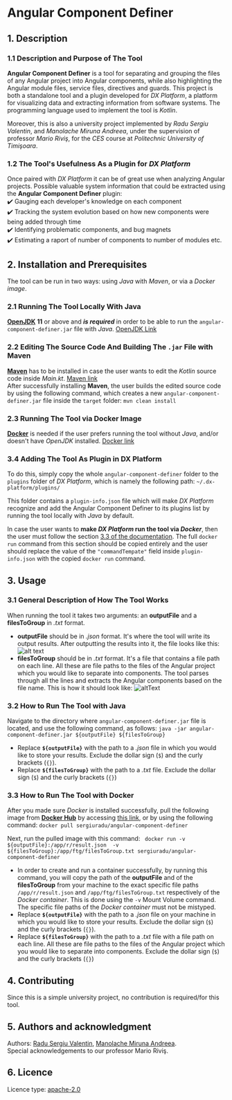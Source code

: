 # Angular Component Definer
## 1. Description
### 1.1 Description and Purpose of The Tool
__Angular Component Definer__ is a tool for separating and grouping the files of any Angular project into Angular components, while also highlighting the Angular module files, service files, directives and guards. This project is both a standalone tool and a plugin developed for _DX Platform_, a platform for visualizing data and extracting information from software systems. The programming language used to implement the tool is _Kotlin_.

Moreover, this is also a university project implemented by _Radu Sergiu Valentin_, and _Manolache Miruna Andreea_, under the supervision of professor _Mario Riviş_, for the _CES_ course at _Politechnic University of Timişoara_.
### 1.2 The Tool's Usefulness As a Plugin for _DX Platform_
Once paired with _DX Platform_ it can be of great use when analyzing Angular projects. Possible valuable system information that could be extracted using the __Angular Component Definer__ plugin: \
    ✔️ Gauging each developer's knowledge on each component \
    ✔️ Tracking the system evolution based on how new components were being added through time \
    ✔️ Identifying problematic components, and bug magnets \
    ✔️ Estimating a raport of number of components to number of modules etc. 

## 2. Installation and Prerequisites
The tool can be run in two ways: using _Java_ with _Maven_, or via a _Docker image_.
### 2.1 Running The Tool Locally With Java
[**OpenJDK**](https://openjdk.java.net/) **11** or above and ***is required*** in order to be able to run the `angular-component-definer.jar` file with _Java_. [OpenJDK Link](https://openjdk.java.net/)

### 2.2 Editing The Source Code And Building The `.jar` File with Maven
[**Maven**](https://maven.apache.org/install.html) has to be installed in case the user wants to edit the _Kotlin_ source code inside _Main.kt_. [Maven link](https://maven.apache.org/install.html) \
After successfully installing **Maven**, the user builds the edited source code by using the following command, which creates a new `angular-component-definer.jar` file inside the `target` folder:
```mvn clean install```

### 2.3 Running The Tool via Docker Image
[**Docker**](https://docs.docker.com/get-docker/) is needed if the user prefers running the tool without _Java_, and/or doesn't have _OpenJDK_ installed. [Docker link](https://docs.docker.com/get-docker/)

### 3.4 Adding The Tool As Plugin in DX Platform
To do this, simply copy the whole `angular-component-definer` folder to the `plugins` folder of _DX Platform_, which is namely the following path: `~/.dx-platform/plugins/`

This folder contains a `plugin-info.json` file which will make _DX Platform_ recognize and add the Angular Component Definer to its plugins list by running the tool locally with _Java_ by default.

In case the user wants to **make _DX Platform_ run the tool via _Docker_**, then the user must follow the section [3.3 of the documentation](https://github.com/sergiuradu5/Angular-Component-Definer#33-how-to-run-the-tool-with-docker). The full `docker run` command from this section should be copied entirely and the user should replace the value of the `"commandTempate"` field inside `plugin-info.json` with the copied `docker run` command.

## 3. Usage
### 3.1 General Description of How The Tool Works
When running the tool it takes two arguments: an **outputFile** and a **filesToGroup** in _.txt_ format.
* **outputFile** should be in _.json_ format. It's where the tool will write its output results. After outputting the results into it, the file looks like this:
![alt text](https://lh3.googleusercontent.com/SaNTXL7bH_gVSmDTQOz4S--z3d6ccAvdqtERPhHaBhFeozm7SUx63HaALcPGg7EbbEqJ_lymTHq2qDRqyBkzkKJ4pXzCiboeNFzXRL9wq5Nj90Xy2NtDFZHzPAVTjBtq8cjex3Jl1AUIJaluM7Vf_fnYUbVNFGihUIijA3Dv9_-6iHbecYVWPCQRjn0-lpcedMmnEL1Rcpd0TSkmy0KE0X59o2LrSkXfQRxw57kcUWX1p6xN7LoOK4akRVlV9YeHNdZ0NdeuSTseOSOvbzR8s6foF34F70Xr0cVc-GsEbQnofwldj-CpYURh1SpvC_EVEmStJ0NEvkS-YNbXNRaYYYYb-ZTUnlONEz-l33i1epTCXPJ7nsP_y1UF7HRlKPQB1znkjrsGbAOmLj2tSZRcbRq8vl0g0PeLO77rcdXVfVLW93XkVXGfg2k2Y1N_b6JITq9oNCALMKxOyg9oXQ96E2hJfgn6axozG8o9KcWETyniOvEEARk8Tn6meMgGlKbNT7BfVmqSsPx7xbKy7rN3ivSqakx4D8Lbsch1QjMz0mUKqR-Hv0CCBJwzlbR8YMDzIZpI9xq3JmT1f7XiCAlrVZKnIjDVcGteOi27Hzw7ijdL-MEI7Y3u7ELq13pCIKbxly1702dBDifgWCg5kBEVGggCJXQjfILduSvZb8qcpQ8Z4AMfoNtqGC6Ip-EfTzFcSDM5MEnzrEffRGsc2JgPhyYz=w767-h572-no?authuser=0 "An outputFile from Angular Component Definer")
* **filesToGroup** should be in _.txt_ format. It's a file that contains a file path on each line. All these are file paths to the files of the Angular project which you would like to separate into components. The tool parses through all the lines and extracts the Angular components based on the file name. This is how it should look like:
![altText](https://lh3.googleusercontent.com/Agg9rku6vY43q8cNH1kM0fVJDacLiiwcjtaudhryixTYP-tKlS5KQ-EwonzJ7AKGs7Bsgty6bnvrE5JiPYypk-MjT2Aix1WIyPSljdz5eFRg6GElMWxJDy73g5fNy1NKYm8HFXTuRVsoXzvuStYuNdku2V56XEZvm7tzrsZVO9l_NV5p1OH_p5f080GhaexH3fxvBDqx3388tqvMyVFwLe695qp2g-1VjMCD1iFbB1V8lVhQIyyBcm7-mnY5J9A5JZcm1vN6vlGl8sANvZbGgZXMeE0CqHJ56H_K58f_zKWhvS93THt2GwPCW2MLyVApblbYpbY8bJQjNibwO70C7Slcll7OduZFhQtx-HCV6RQ6iDbSnUJD3F_mdpdnAwz7fsNcVPUOuBT5GeHyQ1DBiRy0n3IM5PvZ4XWB9MlhBP-c-PLxFVLSr3twOqGV35KkhOiTnVhMlKPatUZVnYtWq-I0dKzjRwN7LOMKkvgDM9vzalCE754PPEUDZzRmd21qVuTA9E8VHKzdqsl42O2oKqUdMGw1GjzCZ_JCUhKvXs3u2PHgYDlaKyI_qrrfeFUtmEU1gW-hZiCkU1JY_r2J3RidzsbJ1ncCY3W58GQGBKsMo2YuVuHKN4CXnFxmxsJwrgsg4F0zQfsrkbdBud-VsnXDshEpf-f21HtPxvS3OZDq4o3Jzb8HQQdDq7H5pXI0xRym85UanxoNb0q1FqJwrTpl=w681-h563-no?authuser=0 "A filesToGroup for Angular Component Definer")


### 3.2 How to Run The Tool with Java
Navigate to the directory where `angular-component-definer.jar` file is located, and use the following command, as follows:
    ```java -jar angular-component-definer.jar ${outputFile} ${filesToGroup}```
* Replace **`${outputFile}`** with the path to a _.json_ file in which you would like to store your results. Exclude the dollar sign (`$`) and the curly brackets (`{}`).
* Replace **`${filesToGroup}`** with the path to a _.txt_ file. Exclude the dollar sign (`$`) and the curly brackets (`{}`) 

### 3.3 How to Run The Tool with Docker
After you made sure _Docker_ is installed successfully, pull the following image from [**Docker Hub**](https://hub.docker.com/r/sergiuradu/angular-component-definer) by accessing [this link](https://hub.docker.com/r/sergiuradu/angular-component-definer), or by using the following command:
    ```docker pull sergiuradu/angular-component-definer```

Next, run the pulled image with this command:
    ```
    docker run -v ${outputFile}:/app/r/result.json 
    -v ${filesToGroup}:/app/ftg/filesToGroup.txt sergiuradu/angular-component-definer```
* In order to create and run a container successfully, by running this command, you will copy the path of the **outputFile** and of the **filesToGroup** from your machine to the exact specific file paths `/app/r/result.json` and `/app/ftg/filesToGroup.txt` respectively of the _Docker container_. This is done using the `-v` Mount Volume command. The specific file paths of the _Docker container_ must not be mistyped.
* Replace **`${outputFile}`** with the path to a _.json_ file on your machine in which you would like to store your results. Exclude the dollar sign (`$`) and the curly brackets (`{}`).
* Replace **`${filesToGroup}`** with the path to a _.txt_ file with a file path on each line. All these are file paths to the files of the Angular project which you would like to separate into components. Exclude the dollar sign (`$`) and the curly brackets (`{}`)

##   4. Contributing
Since this is a simple university project, no contribution is required/for this tool.

##  5. Authors and acknowledgment
Authors: [Radu Sergiu Valentin](https://github.com/sergiuradu5), [Manolache Miruna Andreea](https://github.com/manolachemiruna). \
Special acknowledgements to our professor Mario Riviş.

## 6. Licence
Licence type: [apache-2.0](https://github.com/sergiuradu5/Angular-Component-Definer/blob/master/LICENCE)
